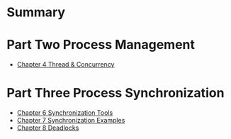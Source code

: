 # Summary

# Part Two Process Management

- [Chapter 4 Thread & Concurrency](./Part%20Two%20Process%20Management/Chapter%204%20Threads%20&%20Concurrency.md)

# Part Three Process Synchronization

- [Chapter 6 Synchronization Tools](./Part%20Three%20Process%20Synchronization/Chapter%206%20Synchronization%20Tools.md)
- [Chapter 7 Synchronization Examples](./Part%20Three%20Process%20Synchronization/Chapter%207%20Synchronization%20Examples.md)
- [Chapter 8 Deadlocks](./Part%20Three%20Process%20Synchronization/Chapter%208%20Deadlocks.md)
